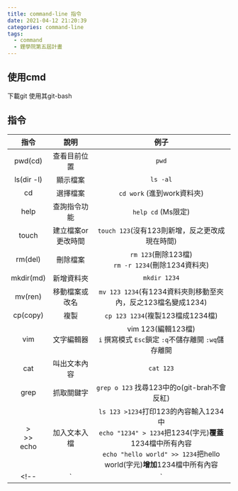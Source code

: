 ```yaml
---
title: command-line 指令
date: 2021-04-12 21:20:39
categories: command-line
tags:
  - command
  - 鋰學院第五屆計畫
---
```

## 使用cmd
下載git 使用其git-bash
<!-- more -->
## 指令

| 指令 | 說明 | 例子 |
|:-:|:-:|:-:|
|pwd(cd)|查看目前位置|`pwd`|
|ls(dir -l)|顯示檔案|`ls -al`|
|cd|選擇檔案|`cd work` (進到work資料夾)|
|help|查詢指令功能|`help cd` (Ms限定)|
|touch|建立檔案or更改時間|`touch 123`(沒有123則新增，反之更改成現在時間)|
|rm(del)|刪除檔案|`rm 123`(刪除123檔)<br>`rm -r 1234`(刪除1234資料夾)|
|mkdir(md)|新增資料夾|`mkdir 1234`|
|mv(ren)|移動檔案或改名|`mv 123 1234`(有1234資料夾則移動至夾內，反之123檔名變成1234)|
|cp(copy)|複製|`cp 123 1234`(複製123檔成1234檔)|
|vim|文字編輯器|vim 123(編輯123檔)<br>`i` 撰寫模式 `Esc`鎖定 `:q`不儲存離開 `:wq`儲存離開|
|cat|叫出文本內容|`cat 123`|
|grep|抓取關鍵字|`grep o 123` 找尋123中的o(git-brah不會反紅)|
|> <br> >> <br> echo|加入文本入檔|`ls 123 >1234`打印123的內容輸入1234中 <br>`echo "1234" > 1234`把1234(字元)**覆蓋**1234檔中所有內容<br>`echo "hello world" >> 1234`把hello world(字元)**增加**1234檔中所有內容 |
<!-- | `|` |連結| `cat 1234 | grep o` 打開文本內容並找尋其含有o的字句| -->